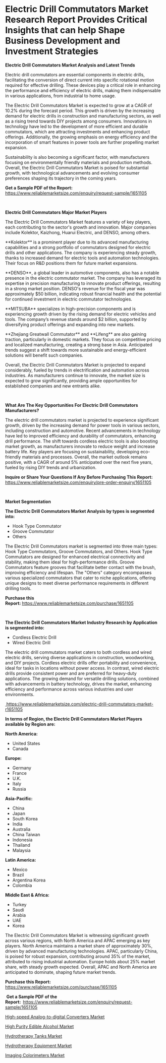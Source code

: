 <p><h1>Electric Drill Commutators Market Research Report Provides Critical Insights that can help Shape Business Development and Investment Strategies</h1></p><p><strong>Electric Drill Commutators Market Analysis and Latest Trends</strong></p>
<p><p>Electric drill commutators are essential components in electric drills, facilitating the conversion of direct current into specific rotational motion required for effective drilling. These devices play a critical role in enhancing the performance and efficiency of electric drills, making them indispensable in various applications, from industrial to home usage.</p><p>The Electric Drill Commutators Market is expected to grow at a CAGR of 10.2% during the forecast period. This growth is driven by the increasing demand for electric drills in construction and manufacturing sectors, as well as a rising trend towards DIY projects among consumers. Innovations in technology have led to the development of more efficient and durable commutators, which are attracting investments and enhancing product offerings. Additionally, the growing emphasis on energy efficiency and the incorporation of smart features in power tools are further propelling market expansion. </p><p>Sustainability is also becoming a significant factor, with manufacturers focusing on environmentally friendly materials and production methods. Overall, the Electric Drill Commutators Market is poised for substantial growth, with technological advancements and evolving consumer preferences shaping its trajectory in the coming years.</p></p>
<p><strong>Get a Sample PDF of the Report:&nbsp;</strong> <a href="https://www.reliablemarketsize.com/enquiry/request-sample/1651105?utm_campaign=1398&utm_medium=2&utm_source=Github&utm_content=ia&utm_term=18102024&utm_id=electric-drill-commutators">https://www.reliablemarketsize.com/enquiry/request-sample/1651105</a></p>
<p>&nbsp;</p>
<p><strong>Electric Drill Commutators Major Market Players</strong></p>
<p><p>The Electric Drill Commutators Market features a variety of key players, each contributing to the sector's growth and innovation. Major companies include Kolektor, Kaizhong, Huarui Electric, and DENSO, among others.</p><p>**Kolektor** is a prominent player due to its advanced manufacturing capabilities and a strong portfolio of commutators designed for electric drills and other applications. The company is experiencing steady growth, thanks to increased demand for electric tools and automation technologies. Their focus on R&D positions them for future market expansions.</p><p>**DENSO**, a global leader in automotive components, also has a notable presence in the electric commutator market. The company has leveraged its expertise in precision manufacturing to innovate product offerings, resulting in a strong market position. DENSO's revenue for the fiscal year was approximately $50 billion, indicating robust financial health and the potential for continued investment in electric commutator technologies.</p><p>**MITSUBA** specializes in high-precision components and is experiencing growth driven by the rising demand for electric vehicles and tools. The company’s revenue stands around $2 billion, supported by diversifying product offerings and expanding into new markets.</p><p>**Zhejiang Greatwall Commutator** and **Lifeng** are also gaining traction, particularly in domestic markets. They focus on competitive pricing and localized manufacturing, creating a strong base in Asia. Anticipated trends suggest a shift towards more sustainable and energy-efficient solutions will benefit such companies.</p><p>Overall, the Electric Drill Commutators Market is projected to expand considerably, fueled by trends in electrification and automation across industries. As manufacturers continue to innovate, the market size is expected to grow significantly, providing ample opportunities for established companies and new entrants alike.</p></p>
<p>&nbsp;</p>
<p><strong>What Are The Key Opportunities For Electric Drill Commutators Manufacturers?</strong></p>
<p><p>The electric drill commutators market is projected to experience significant growth, driven by the increasing demand for power tools in various sectors, including construction and automotive. Recent advancements in technology have led to improved efficiency and durability of commutators, enhancing drill performance. The shift towards cordless electric tools is also boosting market growth, as manufacturers innovate to reduce weight and increase battery life. Key players are focusing on sustainability, developing eco-friendly materials and processes. Overall, the market outlook remains positive, with a CAGR of around 5% anticipated over the next five years, fueled by rising DIY trends and urbanization.</p></p>
<p><strong>Inquire or Share Your Questions If Any Before Purchasing This Report:</strong> <a href="https://www.reliablemarketsize.com/enquiry/pre-order-enquiry/1651105?utm_campaign=1398&utm_medium=2&utm_source=Github&utm_content=ia&utm_term=18102024&utm_id=electric-drill-commutators">https://www.reliablemarketsize.com/enquiry/pre-order-enquiry/1651105</a></p>
<p>&nbsp;</p>
<p><strong>Market Segmentation</strong></p>
<p><strong>The Electric Drill Commutators Market Analysis by types is segmented into:</strong></p>
<p><ul><li>Hook Type Commutator</li><li>Groove Commutator</li><li>Others</li></ul></p>
<p><p>The Electric Drill Commutators market is segmented into three main types: Hook Type Commutators, Groove Commutators, and Others. Hook Type Commutators are designed for enhanced electrical connectivity and stability, making them ideal for high-performance drills. Groove Commutators feature grooves that facilitate better contact with the brush, improving efficiency and lifespan. The "Others" category encompasses various specialized commutators that cater to niche applications, offering unique designs to meet diverse performance requirements in different drilling tools.</p></p>
<p><strong>Purchase this Report:&nbsp;</strong><a href="https://www.reliablemarketsize.com/purchase/1651105?utm_campaign=1398&utm_medium=2&utm_source=Github&utm_content=ia&utm_term=18102024&utm_id=electric-drill-commutators">https://www.reliablemarketsize.com/purchase/1651105</a></p>
<p>&nbsp;</p>
<p><strong>The Electric Drill Commutators Market Industry Research by Application is segmented into:</strong></p>
<p><ul><li>Cordless Electric Drill</li><li>Wired Electric Drill</li></ul></p>
<p><p>The electric drill commutators market caters to both cordless and wired electric drills, serving diverse applications in construction, woodworking, and DIY projects. Cordless electric drills offer portability and convenience, ideal for tasks in locations without power access. In contrast, wired electric drills provide consistent power and are preferred for heavy-duty applications. The growing demand for versatile drilling solutions, combined with advancements in battery technology, drives the market, enhancing efficiency and performance across various industries and user environments.</p></p>
<p><a href="https://www.reliablemarketsize.com/electric-drill-commutators-market-r1651105?utm_campaign=1398&utm_medium=2&utm_source=Github&utm_content=ia&utm_term=18102024&utm_id=electric-drill-commutators">&nbsp;https://www.reliablemarketsize.com/electric-drill-commutators-market-r1651105</a></p>
<p><strong>In terms of Region, the Electric Drill Commutators Market Players available by Region are:</strong></p>
<p>
    <p> <strong> North America: </strong>
        <ul>
            <li>United States</li>
            <li>Canada</li>
        </ul>
        </p> 
    <p> <strong> Europe: </strong>
        <ul>
            <li>Germany</li>
            <li>France</li>
            <li>U.K.</li>
            <li>Italy</li>
            <li>Russia</li>
        </ul>
        </p> 
    <p> <strong> Asia-Pacific: </strong>
        <ul>
            <li>China</li>
            <li>Japan</li>
            <li>South Korea</li>
            <li>India</li>
            <li>Australia</li>
            <li>China Taiwan</li>
            <li>Indonesia</li>
            <li>Thailand</li>
            <li>Malaysia</li>
        </ul>
        </p> 
    <p> <strong> Latin America: </strong>
        <ul>
            <li>Mexico</li>
            <li>Brazil</li>
            <li>Argentina Korea</li>
            <li>Colombia</li>
        </ul>
        </p> 
    <p> <strong> Middle East & Africa: </strong>
        <ul>
            <li>Turkey</li>
            <li>Saudi</li>
            <li>Arabia</li>
            <li>UAE</li>
            <li>Korea</li>
        </ul>
    </p>
    </p>
<p><p>The Electric Drill Commutators Market is witnessing significant growth across various regions, with North America and APAC emerging as key players. North America maintains a market share of approximately 30%, driven by advanced manufacturing technologies. APAC, particularly China, is poised for robust expansion, contributing around 35% of the market, attributed to rising industrial automation. Europe holds about 25% market share, with steady growth expected. Overall, APAC and North America are anticipated to dominate, shaping future market trends.</p></p>
<p><strong>Purchase this Report: </strong><a href="https://www.reliablemarketsize.com/purchase/1651105?utm_campaign=1398&utm_medium=2&utm_source=Github&utm_content=ia&utm_term=18102024&utm_id=electric-drill-commutators">https://www.reliablemarketsize.com/purchase/1651105</a></p>
<p>&nbsp;<strong>Get a Sample PDF of the Report:&nbsp;&nbsp;</strong><a href="https://www.reliablemarketsize.com/enquiry/request-sample/1651105?utm_campaign=1398&utm_medium=2&utm_source=Github&utm_content=ia&utm_term=18102024&utm_id=electric-drill-commutators">https://www.reliablemarketsize.com/enquiry/request-sample/1651105</a></p>
<p><strong></strong></p>
<p><p><a href="https://github.com/kaceycoody4m/Market-Research-Report-List-1/blob/main/high-speed-analog-to-digital-converters-market.md?utm_campaign=1398&utm_medium=2&utm_source=Github&utm_content=ia&utm_term=18102024&utm_id=electric-drill-commutators">High-speed Analog-to-digital Converters Market</a></p><p><a href="https://github.com/sharitatri97/Market-Research-Report-List-1/blob/main/high-purity-edible-alcohol-market.md?utm_campaign=1398&utm_medium=2&utm_source=Github&utm_content=ia&utm_term=18102024&utm_id=electric-drill-commutators">High Purity Edible Alcohol Market</a></p><p><a href="https://www.linkedin.com/pulse/future-ready-strategic-insights-global-hydrotherapy-tanks-market-bhgwf?utm_campaign=1398&utm_medium=2&utm_source=Github&utm_content=ia&utm_term=18102024&utm_id=electric-drill-commutators">Hydrotherapy Tanks Market</a></p><p><a href="https://www.linkedin.com/pulse/hydrotherapy-equipment-mosaic-piecing-together-global-market-mfzdf?utm_campaign=1398&utm_medium=2&utm_source=Github&utm_content=ia&utm_term=18102024&utm_id=electric-drill-commutators">Hydrotherapy Equipment Market</a></p><p><a href="https://issuu.com/reportprime-2/docs/imaging-colorimeters-market-size-20_8ab4078017048b?utm_campaign=1398&utm_medium=2&utm_source=Github&utm_content=ia&utm_term=18102024&utm_id=electric-drill-commutators">Imaging Colorimeters Market</a></p></p>